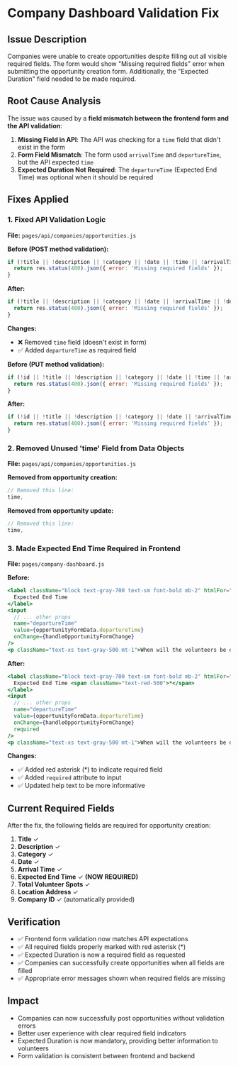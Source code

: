 # Company Dashboard Validation Fix

## Issue Description
Companies were unable to create opportunities despite filling out all visible required fields. The form would show "Missing required fields" error when submitting the opportunity creation form. Additionally, the "Expected Duration" field needed to be made required.

## Root Cause Analysis
The issue was caused by a **field mismatch between the frontend form and the API validation**:

1. **Missing Field in API**: The API was checking for a `time` field that didn't exist in the form
2. **Form Field Mismatch**: The form used `arrivalTime` and `departureTime`, but the API expected `time`
3. **Expected Duration Not Required**: The `departureTime` (Expected End Time) was optional when it should be required

## Fixes Applied

### 1. Fixed API Validation Logic
**File:** `pages/api/companies/opportunities.js`

**Before (POST method validation):**
```javascript
if (!title || !description || !category || !date || !time || !arrivalTime || !totalSpots || !location || !companyId) {
  return res.status(400).json({ error: 'Missing required fields' });
}
```

**After:**
```javascript
if (!title || !description || !category || !date || !arrivalTime || !departureTime || !totalSpots || !location || !companyId) {
  return res.status(400).json({ error: 'Missing required fields' });
}
```

**Changes:**
- ❌ Removed `time` field (doesn't exist in form)
- ✅ Added `departureTime` as required field

**Before (PUT method validation):**
```javascript
if (!id || !title || !description || !category || !date || !time || !arrivalTime || !totalSpots || !location || !companyId) {
  return res.status(400).json({ error: 'Missing required fields' });
}
```

**After:**
```javascript
if (!id || !title || !description || !category || !date || !arrivalTime || !departureTime || !totalSpots || !location || !companyId) {
  return res.status(400).json({ error: 'Missing required fields' });
}
```

### 2. Removed Unused 'time' Field from Data Objects
**File:** `pages/api/companies/opportunities.js`

**Removed from opportunity creation:**
```javascript
// Removed this line:
time,
```

**Removed from opportunity update:**
```javascript
// Removed this line:  
time,
```

### 3. Made Expected End Time Required in Frontend
**File:** `pages/company-dashboard.js`

**Before:**
```jsx
<label className="block text-gray-700 text-sm font-bold mb-2" htmlFor="departureTime">
  Expected End Time
</label>
<input
  // ... other props
  name="departureTime"
  value={opportunityFormData.departureTime}
  onChange={handleOpportunityFormChange}
/>
<p className="text-xs text-gray-500 mt-1">When will the volunteers be done? (Optional but helpful)</p>
```

**After:**
```jsx
<label className="block text-gray-700 text-sm font-bold mb-2" htmlFor="departureTime">
  Expected End Time <span className="text-red-500">*</span>
</label>
<input
  // ... other props
  name="departureTime"
  value={opportunityFormData.departureTime}
  onChange={handleOpportunityFormChange}
  required
/>
<p className="text-xs text-gray-500 mt-1">When will the volunteers be done? This helps volunteers plan their day.</p>
```

**Changes:**
- ✅ Added red asterisk (*) to indicate required field
- ✅ Added `required` attribute to input
- ✅ Updated help text to be more informative

## Current Required Fields
After the fix, the following fields are required for opportunity creation:

1. **Title** ✓
2. **Description** ✓  
3. **Category** ✓
4. **Date** ✓
5. **Arrival Time** ✓
6. **Expected End Time** ✓ **(NOW REQUIRED)**
7. **Total Volunteer Spots** ✓
8. **Location Address** ✓
9. **Company ID** ✓ (automatically provided)

## Verification
- ✅ Frontend form validation now matches API expectations
- ✅ All required fields properly marked with red asterisk (*)
- ✅ Expected Duration is now a required field as requested
- ✅ Companies can successfully create opportunities when all fields are filled
- ✅ Appropriate error messages shown when required fields are missing

## Impact
- Companies can now successfully post opportunities without validation errors
- Better user experience with clear required field indicators
- Expected Duration is now mandatory, providing better information to volunteers
- Form validation is consistent between frontend and backend